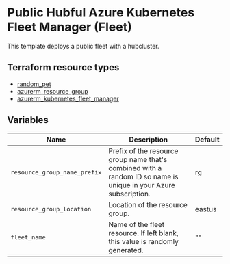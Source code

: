 # Public Hubful Azure Kubernetes Fleet Manager (Fleet)

This template deploys a public fleet with a hubcluster.

## Terraform resource types
 
- [random_pet](https://registry.terraform.io/providers/hashicorp/random/latest/docs/resources/pet)
- [azurerm_resource_group](https://registry.terraform.io/providers/hashicorp/azurerm/latest/docs/resources/resource_group)
- [azurerm_kubernetes_fleet_manager](https://registry.terraform.io/providers/hashicorp/azurerm/latest/docs/resources/kubernetes_fleet_manager)
 
## Variables
 
| Name | Description | Default |
|-|-|-|
| `resource_group_name_prefix` | Prefix of the resource group name that's combined with a random ID so name is unique in your Azure subscription. | rg |
| `resource_group_location` | Location of the resource group. | eastus |
| `fleet_name` | Name of the fleet resource. If left blank, this value is randomly generated. | "" |